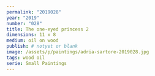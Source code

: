```yaml
---
permalink: "2019028"
year: "2019"
number: "028"
title: The one-eyed princess 2
dimensions: 11 x 8
medium: oil on wood
publish: # notyet or blank
image: /assets/p/paintings/adria-sartore-2019028.jpg
tags: wood oil
serie: Small Paintings 
---
```

